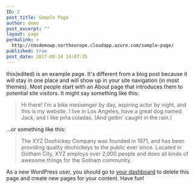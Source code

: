 ```yaml
---
ID: 2
post_title: Sample Page
author: demo
post_excerpt: ""
layout: page
permalink: >
  http://cmsdemowp.northeurope.cloudapp.azure.com/sample-page/
published: true
post_date: 2017-08-14 14:07:35
---
```

this(edited) is an example page. It's different from a blog post because it will stay in one place and will show up in your site navigation (in most themes). Most people start with an About page that introduces them to potential site visitors. It might say something like this:

<blockquote>Hi there! I'm a bike messenger by day, aspiring actor by night, and this is my website. I live in Los Angeles, have a great dog named Jack, and I like pi&#241;a coladas. (And gettin' caught in the rain.)</blockquote>

...or something like this:

<blockquote>The XYZ Doohickey Company was founded in 1971, and has been providing quality doohickeys to the public ever since. Located in Gotham City, XYZ employs over 2,000 people and does all kinds of awesome things for the Gotham community.</blockquote>

As a new WordPress user, you should go to <a href="http://cmsdemowp.northeurope.cloudapp.azure.com/wp-admin/">your dashboard</a> to delete this page and create new pages for your content. Have fun!
